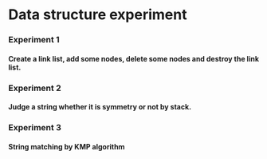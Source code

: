 # Data structure experiment

### Experiment 1
#### Create a link list, add some nodes, delete some nodes and destroy the link list.

### Experiment 2
#### Judge a string whether it is symmetry or not by stack.

### Experiment 3
#### String matching by KMP algorithm
